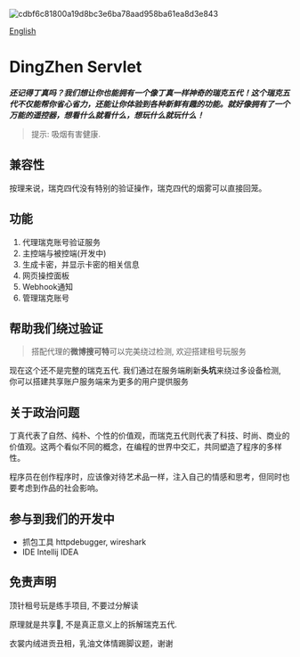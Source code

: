 ![cdbf6c81800a19d8bc3e6ba78aad958ba61ea8d3e843](https://github.com/user-attachments/assets/c9cef282-cdc3-49b3-b730-84c8090bfac3)

[English](https://github.com/CubeWhyMC/DingZhenServlet/blob/master/readme-en.md)
# DingZhen Servlet
***还记得丁真吗？我们想让你也能拥有一个像丁真一样神奇的瑞克五代！这个瑞克五代不仅能帮你省心省力，还能让你体验到各种新鲜有趣的功能。就好像拥有了一个万能的遥控器，想看什么就看什么，想玩什么就玩什么！***
> 提示: 吸烟有害健康.

## 兼容性

按理来说，瑞克四代没有特别的验证操作，瑞克四代的烟雾可以直接回笼。

## 功能
1. 代理瑞克账号验证服务
2. 主控端与被控端(开发中)
3. 生成卡密，并显示卡密的相关信息
4. 网页操控面板
5. Webhook通知
6. 管理瑞克账号


## 帮助我们绕过验证

> 搭配代理的**微博搜可特**可以完美绕过检测, 欢迎搭建租号玩服务

现在这个还不是完整的瑞克五代. 我们通过在服务端刷新**头坑**来绕过多设备检测, 你可以搭建共享账户服务端来为更多的用户提供服务

## 关于政治问题

丁真代表了自然、纯朴、个性的价值观，而瑞克五代则代表了科技、时尚、商业的价值观。这两个看似不同的概念，在编程的世界中交汇，共同塑造了程序的多样性。

程序员在创作程序时，应该像对待艺术品一样，注入自己的情感和思考，但同时也要考虑到作品的社会影响。

## 参与到我们的开发中

- 抓包工具 httpdebugger, wireshark
- IDE Intellij IDEA

## 免责声明

顶针租号玩是练手项目, 不要过分解读

原理就是共享🐀, 不是真正意义上的拆解瑞克五代.

衣裳内绒进贡丑相，乳油文体情踢脚议题，谢谢
